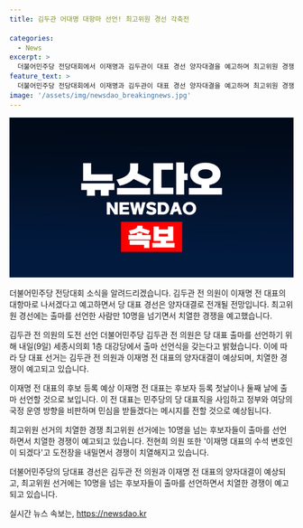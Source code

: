 ```yaml
---
title: 김두관 어대명 대항마 선언! 최고위원 경선 각축전

categories:
  - News
excerpt: >
  더불어민주당 전당대회에서 이재명과 김두관이 대표 경선 양자대결을 예고하며 최고위원 경쟁도 치열해지고 있다. 김두관은 세종시 의회에서 출마 선언할 예정으로, 이 전 대표의 입장 표명 전에 당 대표 선거가 2파전으로 전개될 전망이다. 또한, 10명을 넘는 후보자들 간의 치열한 경쟁이 예고되고 있으며, 이로 인해 당 대표 선거에 대한 관심이 높아지고 있다. 
feature_text: >
  더불어민주당 전당대회에서 이재명과 김두관이 대표 경선 양자대결을 예고하며 최고위원 경쟁도 치열해지고 있다. 김두관은 세종시 의회에서 출마 선언할 예정으로, 이 전 대표의 입장 표명 전에 당 대표 선거가 2파전으로 전개될 전망이다. 또한, 10명을 넘는 후보자들 간의 치열한 경쟁이 예고되고 있으며, 이로 인해 당 대표 선거에 대한 관심이 높아지고 있다. 
image: '/assets/img/newsdao_breakingnews.jpg'
---
```


<p><img src="/assets/img/newsdao_breakingnews.jpg" alt="implanttips 속보" /></p>

<p>더불어민주당 전당대회 소식을 알려드리겠습니다. 김두관 전 의원이 이재명 전 대표의 대항마로 나서겠다고 예고하면서 당 대표 경선은 양자대결로 전개될 전망입니다. 최고위원 경선에는 출마를 선언한 사람만 10명을 넘기면서 치열한 경쟁을 예고했습니다.</p>

<p>김두관 전 의원의 도전 선언
더불어민주당 김두관 전 의원은 당 대표 출마를 선언하기 위해 내일(9일) 세종시의회 1층 대강당에서 출마 선언식을 갖는다고 밝혔습니다. 이에 따라 당 대표 선거는 김두관 전 의원과 이재명 전 대표의 양자대결이 예상되며, 치열한 경쟁이 예고되고 있습니다.</p>

<p>이재명 전 대표의 후보 등록 예상
이재명 전 대표는 후보자 등록 첫날이나 둘째 날에 출마 선언할 것으로 보입니다. 이 전 대표는 민주당의 당 대표직을 사임하고 정부와 여당의 국정 운영 방향을 비판하며 민심을 받들겠다는 메시지를 전할 것으로 예상됩니다.</p>

<p>최고위원 선거의 치열한 경쟁
최고위원 선거에는 10명을 넘는 후보자들이 출마를 선언하면서 치열한 경쟁이 예고되고 있습니다. 전현희 의원 또한 '이재명 대표의 수석 변호인이 되겠다'고 도전장을 내밀면서 경쟁이 치열해지고 있습니다.</p>

<p>더불어민주당의 당대표 경선은 김두관 전 의원과 이재명 전 대표의 양자대결이 예상되고, 최고위원 선거에는 10명을 넘는 후보자들이 출마를 선언하면서 치열한 경쟁이 예고되고 있습니다.</p>
실시간 뉴스 속보는, <a href="https://newsdao.kr" rel="dofollow">https://newsdao.kr</a>


